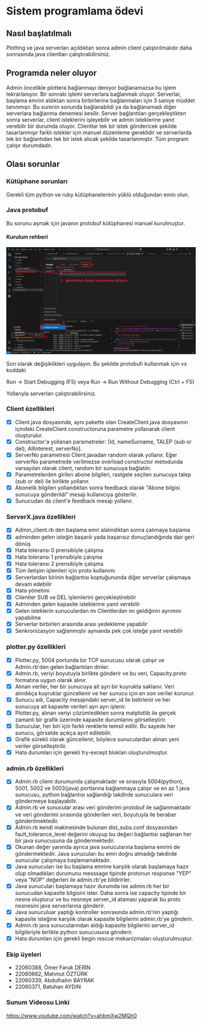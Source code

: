 # Sistem programlama ödevi

## Nasıl başlatılmalı

Plotting ve java serverları açıldıktan sonra admin client çalıştırılmalıdır daha sonrasında java clientları çalıştırabilirsiniz.

## Programda neler oluyor

Admin öncelikle plottera bağlanmayı deniyor bağlanamazsa bu işlem tekrarlanıyor. Bir sonraki işlemi serverlara bağlanmak oluyor. Serverlar, başlama emrini aldıktan sonra birbirlerine bağlanmaları için 3 saniye müddet tanınmışır. Bu surenin sonunda bağlanabildi ya da bağlanamadı diğer serverlara bağlanma denemesi kesilir. Server bağlantıları gerçekleştikten sonra serverlar, client isteklerini işleyebilir ve admin isteklerine yanıt verebilir bir durumda oluyor. Clientlar tek bir istek göndericek şekilde tasarlanmışır farklı istekler için manuel düzenleme gereklidir ve serverlarda tek bir bağlantıdan tek bir istek alıcak şekilde tasarlanmıştır. Tüm program çalışır durumdadır.

## Olası sorunlar

### Kütüphane sorunları

Gerekli tüm python ve ruby kütüphanelerinin yüklü olduğundan emin olun.

### Java protobuf

Bu sorunu aşmak için javanın protobuf kütüphanesi manuel kurulmuştur.

#### Kurulum rehberi

![resimli anlatım](./images/Ekran%20görüntüsü%202024-12-24%20223038.png)

Son olarak değişiklikleri uygulayın. Bu şekilde protobufı kullanmak için vs koddaki

Run -> Start Debugging (F5) veya Run -> Run Without Debugging (Ctrl + F5)

Yollarıyla serverları çalıştırabilirsiniz.

### Client özellikleri

- [x] Client.java dosyasında, aynı pakette olan CreateClient.java dosyasının içindeki CreateClient constructoruna parametre yollanarak client oluşturulur.
- [x] Constructor'a yollanan parametreler: [Id, nameSurname, TALEP (sub or del), AllInterest, serverNo].
- [x] ServerNo parametresi Client.javadan random olarak yollanır. Eğer serverNo parametrede verilmezse overload constructor metodunda varsayılan olarak client, random bir sunucuya bağlatılır.
- [x] Parametrelerden girilen abone bilgileri, rastgele seçilen sunucuya talep (sub or del) ile birlikte yollanır.
- [x] Abonelik bilgileri yollandıktan sonra feedback olarak "Abone bilgisi sunucuya gönderildi" mesajı kullanıcıya gösterilir.
- [x] Sunucudan da client'e feedback mesajı yollanır.

### ServerX.java özellikleri

- [x] Admin_client.rb den başlama emri alalındıktan sonra çalımaya başlama
- [x] adminden gelen isteğin başarılı yada başarısız donuçlandığında dair geri dönüş
- [x] Hata toleransı 0 prensibiyle çalışma
- [x] Hata toleransı 1 prensibiyle çalışma
- [x] Hata toleransı 2 prensibiyle çalışma
- [x] Tüm iletişim işlemleri için proto kullanımı
- [x] Serverlardan birinin bağlantısı koptuğununda diğer serverlar çalışmaya devam edebilir
- [x] Hata yönetimi
- [x] Clientler SUB ve DEL işlemlerini gerçekleştirebilir
- [x] Adminden gelen kapasite isteklerine yanıt verebilir
- [x] Gelen isteklerin sunuculardan mı Clientlerdan mı geldiğinin ayrımını yapabilme
- [x] Serverlar birbirleri arasında arası yedekleme yapabilir
- [x] Senkronizasyon sağlanmıştır aynıanda pek çok isteğe yanıt verebilir

### plotter.py özellikleri

- [x] Plotter.py, 5004 portunda bir TCP sunucusu olarak çalışır ve Admin.rb'den gelen bağlantıları dinler.
- [x] Admin.rb, veriyi boyutuyla birlikte gönderir ve bu veri, Capacity.proto formatına uygun olarak alınır.
- [x] Alınan veriler, her bir sunucuya ait ayrı bir kuyrukta saklanır. Veri alındıkça kuyruklar güncellenir ve her sunucu için en son veriler korunur.
- [x] Sunucu adı, Capacity mesajındaki server_id ile belirlenir ve her sunucuya ait kapasite verileri ayrı ayrı işlenir.
- [x] Plotter.py, alınan veriyi çözümledikten sonra matplotlib ile gerçek zamanlı bir grafik üzerinde kapasite durumlarını görselleştirir.
- [x] Sunucular, her biri için farklı renklerle temsil edilir. Bu sayede her sunucu, görselde açıkça ayırt edilebilir.
- [x] Grafik sürekli olarak güncellenir, böylece sunuculardan alınan yeni veriler görselleştirilir.
- [x] Hata durumları için gerekli try-except blokları oluşturulmuştur.

### admin.rb özellikleri

- [x] Admin.rb client durumunda çalışmaktadır ve sırasıyla 5004(python), 5001, 5002 ve 5003(java) portlarına bağlanmaya çalışır ve en az 1 java sunucusu, python bağlantısı sağlandığı takdirde sunuculara veri göndermeye başlayabilir.
- [x] Admin.rb ve sunucular arası veri gönderimi protobuf ile sağlanmaktadır ve veri gönderimi sırasında gönderilen veri, boyutuyla ile beraber gönderilmektedir.
- [x] Admin.rb kendi makinesinde bulunan dist_subs.conf dosyasından fault_tolerance_level değerini okuyup bu değeri bağlantısı sağlanan her bir java sunucusuna da göndermektedir.
- [x] Okunan değer yanında ayrıca java sunucularına başlama emrini de göndermektedir. Java sunucuları bu emri doğru almadığı takdirde sunucular çalışmaya başlamamaktadır.
- [x] Java sunucuları ise bu başlama emrine karşılık olarak başlamaya hazır olup olmadıkları durumunu messsage tipinde protonun response "YEP" veya "NOP" değerleri ile admin.rb'ye bildirirler.
- [x] Java sunucuları başlamaya hazır durumda ise admin.rb her bir sunucudan kapasite bilgisini ister. Daha sonra ise capacity tipinde bir nesne oluşturur ve bu nesneye server_id ataması yaparak bu proto nesnesini java serverlarına gönderir.
- [x] Java sunuculuar yaptığı kontroller sonrasında admin.rb'nin yaptığı kapasite isteğine karşılık olarak kapasite bilgilerini admin.rb'ye gönderir.
- [x] Admin.rb java sunucularından aldığı kapasite bilgilerini server_id bilgileriyle birlikte python sunucusuna gönderir.
- [x] Hata durumları için gerekli begin rescue mekanizmaları oluşturulmuştur.

### Ekip üyeleri

- 22060388, Ömer Faruk DERİN
- 22060662, Mahmut ÖZTÜRK
- 22060339, Abdulhalim BAYRAK
- 22060371, Batuhan AYDIN

### Sunum Videosu Linki
https://www.youtube.com/watch?v=ahbmXw2MQh0
